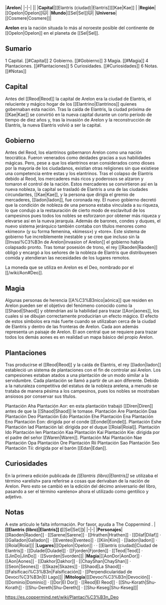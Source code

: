 

|**Arelon**|
|-|-|
||
|**Capital**|[[Elantris (ciudad)\|Elantris]][[Kae\|Kae]] |
|**Región**|[[Opelon\|Opelon]]🐱︎|
|**Mundo**|[[Sel\|Sel]]🐱︎|
|**Universo**|[[Cosmere\|Cosmere]]|

**Arelon** era la nación situada lo más al noroeste posible del continente de [[Opelon\|Opelon]] en el planeta de [[Sel\|Sel]].

## Sumario

1 Capital. [[#Capital]] 
2 Gobierno. [[#Gobierno]] 
3 Magia. [[#Magia]] 
4 Plantaciones. [[#Plantaciones]] 
5 Curiosidades. [[#Curiosidades]] 
6 Notas. [[#Notas]] 


## Capital
Antes del [[Reod\|Reod]] la capital de Arelon era la ciudad de Elantris, el reluciente y mágico hogar de los [[Elantrino\|Elantrinos]] quienes gobernaban esta nación. Tras la caída de Elantris, la ciudad próxima de [[Kae\|Kae]] se convirtió en la nueva capital durante un corto período de tiempo de diez años y, tras la invasión de Arelon y la reconstrucción de Elantris, la nueva Elantris volvió a ser la capital.

## Gobierno
Antes del Reod, los elantrinos gobernaron Arelon como una nación teocrática. Fueron venerados como deidades gracias a sus habilidades mágicas. Pero, pese a que los elantrinos eran considerados como dioses por la mayoría de los ciudadanos, existían otras religiones sin que existiese una competencia entre estas y los elantrinos.
Tras el colapso de Elantris debido al Reod, los mercaderes más ricos y poderosos se alzaron y tomaron el control de la nación. Estos mercaderes se convirtieron así en la nueva nobleza, la capital se trasladó de Elantris a una de las ciudades circundantes, [[Kae\|Kae]], y la persona que dirigía el gremio de mercaderes, [[Iadon\|Iadon]], fue coronada rey. El nuevo gobierno decretó que la condición de nobleza de una persona estaba vinculada a su riqueza, lo que condujo a la restauración de cierto modo de esclavitud de los campesinos pues todos los nobles se esforzaron por obtener más riqueza y elevarse así en la nueva jerarquía. Además de barones, condes y duques, el nuevo sistema jerárquico también contaba con títulos menores como «kimeon» (y su forma femenina, «kimess») y «tore». Este sistema de gobierno fue increíblemente inestable y se cree que incluso sin la [[Invasi%C3%B3n de Arelon\|invasion of Arelon]] el gobierno habría colapsado pronto.
Tras tomar posesión de trono, el rey [[Raoden\|Raoden]] obligó y encargó a los señores de la nobleza de Elantris que distribuyesen comida y atendieran las necesidades de los lugares remotos.

La moneda que se utiliza en Arelon es el Deo, nombrado por el [[/wiki/Aon#Deo]].

## Magia
Algunas personas de herencia [[A%C3%B3nico\|aónica]] que residen en Arelon pueden ser el objetivo del fenómeno conocido como la [[Shaod\|Shaod]] y obtendrían así la habilidad para trazar [[Aon\|aones]], los cuales si se dibujan correctamente producirían un efecto mágico. El efecto de estos símbolos era más fuerte cuando se utilizaban cerca de la ciudad de Elantris y dentro de las fronteras de Arelon. Cada aon además representa un paisaje de Arelon. El aon central que se requiere para trazar todos los demás aones es en realidad un mapa básico del propio Arelon.

## Plantaciones
Tras producirse el [[Reod\|Reod]] y la caída de Elantris, el rey [[Iadon\|Iadon]] estableció un sistema de plantaciones con el fin de controlar así Arelon. Los campesiones estaban atados a una plantación de un modo similar a la servidumbre. Cada plantación se llamó a partir de un aon diferente. Debido a la naturaleza competitiva del estatus de la nobleza arelena, a menudo se trataba de manera pésima a los campesinos, pues los nobles se mostraban ansiosos por conservar sus títulos.


Plantación Aha
Plantación Aor: en esta plantación trabajó [[Diren\|Diren]] antes de que la [[Shaod\|Shaod]] le tomase.
Plantación Are
Plantación Daa
Plantación Deo
Plantación Edo
Plantación Ehe
Plantación Ena
Plantación Eno
Plantación Eon: dirigida por el conde [[Eondel\|Eondel]].
Plantación Eshe
Plantación Iad
Plantación Ial: dirigida por el duque [[Roial\|Roial]].
Plantación Ido
Plantación Ien
Plantación Kaa
Plantación Kai
Plantación Kie: dirigida por el padre del señor [[Waren\|Waren]].
Plantación Mai
Plantación Nae
Plantación Opa
Plantación Ore
Plantación Rii
Plantación Sao
Plantación Seo
Plantación Tii: dirigida por el barón [[Edan\|Edan]].

## Curiosidades
En la primera edición publicada de *[[Elantris (libro)\|Elantris]]* se utilizaba el término «arelish» para referirse a cosas que derivaban de la nación de Arelon. Pero esto se cambió en la edición del décimo aniversario del libro, pasando a ser el término «areleno» ahora el utilizado como gentilico y adjetivo.
## Notas

A este artículo le falta información. Por favor, ayuda a The Coppermind .
|**[[Elantris (libro)\|Elantris]] (**[[Sel\|Sel]]**)**|
|-|-|
|**Personajes**|[[Raoden\|Raoden]] · [[Sarene\|Sarene]] · [[Hrathen\|Hrathen]] · [[Dilaf\|Dilaf]] · [[Galladon\|Galladon]] · [[Eventeo\|Eventeo]] · [[Kiin\|Kiin]] · [[Iadon\|Iadon]] · [[Roial\|Roial]]|
|**Lugares**|[[Opelon\|Opelon]] ·  · [[Elantris (ciudad)\|Ciudad de Elantris]] · [[Duladel\|Duladel]] · [[Fjorden\|Fjorden]] · [[Teod\|Teod]] · [[JinDo\|JinDo]] · [[Svorden\|Svorden]]|
|**Magia**|[[AonDor\|AonDor]] · [[Aon\|Aones]] · [[Dakhor\|Dakhor]] · [[ChayShan\|ChayShan]] · [[Seon\|Seones]] · [[Skaze\|Skazes]] · [[Shaod\|La Shaod]] · [[Falsificaci%C3%B3n\|Falsificación]] · [[Perpendicularidad de Devoci%C3%B3n\|El Lago]]|
|**Mitología**|[[Devoci%C3%B3n\|Devoción]] · [[Dominio\|Dominio]] · [[Dor\|El Dor]] · [[Reod\|El Reod]] · [[Shu-Korath\|Shu-Korath]] · [[Shu-Dereth\|Shu-Dereth]] · [[Shu-Keseg\|Shu-Keseg]]|



https://es.coppermind.net/wiki/Plantaci%C3%B3n_Deo